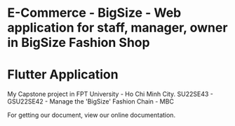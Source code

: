 # E-Commerce - BigSize - Web application for staff, manager, owner in BigSize Fashion Shop

# Flutter Application

My Capstone project in FPT University - Ho Chi Minh City.
SU22SE43 - GSU22SE42 - Manage the 'BigSize' Fashion Chain - MBC

For getting our document, view our online documentation.
